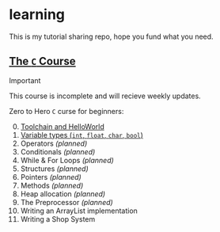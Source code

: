 # learning

This is my tutorial sharing repo, hope you fund what you need.

## [The `C` Course](./c/)

> [!IMPORTANT]
> This course is incomplete and will recieve weekly updates.

Zero to Hero `C` curse for beginners:

0. [Toolchain and HelloWorld](./c/l0_toolchain/handout.md)
1. [Variable types (`int`, `float`, `char`, `bool`)](./c/l1_variables/handout.md)
1. Operators _(planned)_
1. Conditionals _(planned)_
1. While & For Loops _(planned)_
1. Structures _(planned)_
1. Pointers _(planned)_
1. Methods _(planned)_
1. Heap allocation _(planned)_
1. The Preprocessor _(planned)_
1. Writing an ArrayList implementation
1. Writing a Shop System
